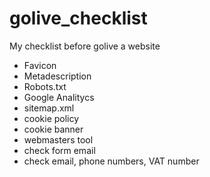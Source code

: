 # golive_checklist
My checklist before golive a website

- Favicon
- Metadescription
- Robots.txt
- Google Analitycs
- sitemap.xml
- cookie policy 
- cookie banner
- webmasters tool
- check form email
- check email, phone numbers, VAT number
